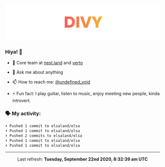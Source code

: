 
![](https://github.com/divy-work/divy-work/raw/master/assets/divy.png)

### Hiya! 👋

- 🔭 Core team at [nest.land](https://github.com/nestdotland/nest.land) and [verto](https://github.com/useverto/verto)

- 💬 Ask me about anything

- 📫 How to reach me: [@undefined_void](https://instagram.com/divy.exe)

- ⚡ Fun fact: I play guitar, listen to music, enjoy meeting new people, kinda introvert.

### 🗣 My activity:

```
⬆️ Pushed 1 commit to elsaland/elsa
⬆️ Pushed 1 commit to elsaland/elsa
⬆️ Pushed 2 commits to elsaland/elsa
⬆️ Pushed 1 commit to elsaland/elsa
⬆️ Pushed 1 commit to elsaland/elsa
```

------------
<p align="center">Last refresh: <b>Tuesday, September 22nd 2020, 8:32:39 am UTC</b></p>
